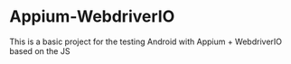# Appium-WebdriverIO

This is a basic project for the testing Android with Appium + WebdriverIO based on the JS
